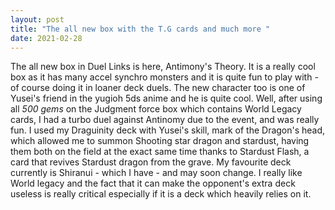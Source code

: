 ```yaml
---
layout: post
title: "The all new box with the T.G cards and much more "
date: 2021-02-28
---
```


The all new box in Duel Links is here, Antimony's Theory. It is a really cool box as it has many accel synchro monsters
and it is quite fun to play with - of course doing it in loaner deck duels. The new character too is one of Yusei's
friend in the yugioh 5ds anime and he is quite cool. Well, after using all <em> 500 gems</em> on the Judgment force box
which contains World Legacy cards, I had a turbo duel against Antinomy due to the event, and was really fun. I used my
Draguinity deck with Yusei's skill, mark of the Dragon's head, which allowed me to summon Shooting star dragon and
stardust, having them both on the field at the exact same time thanks to Stardust Flash, a card that revives Stardust
dragon from the grave. My favourite deck currently is Shiranui - which I have - and may soon change. I really like World
legacy and the fact that it can make the opponent's extra deck useless is really critical especially if it is a deck
which heavily relies on it.
